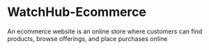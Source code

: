 # WatchHub-Ecommerce
An ecommerce website is an online store where customers can find products, browse offerings, and place purchases online
